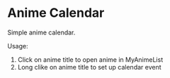 # Anime Calendar

Simple anime calendar.

Usage:

1) Click on anime title to open anime in MyAnimeList
2) Long clike on anime title to set up calendar event
